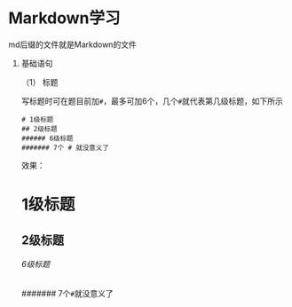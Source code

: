 # Markdown学习
   md后缀的文件就是Markdown的文件

1. 基础语句
    
    （1） 标题
    
   写标题时可在题目前加`#`，最多可加6个，几个`#`就代表第几级标题，如下所示
   ```
   # 1级标题
   ## 2级标题
   ###### 6级标题
   ####### 7个 # 就没意义了
   ```
   效果：
   # 1级标题
   ## 2级标题
   ###### 6级标题
   ####### 7个`#`就没意义了



